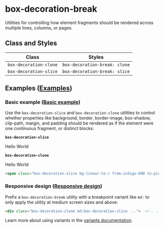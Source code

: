 # box-decoration-break

Utilities for controlling how element fragments should be rendered across multiple lines, columns, or pages.

## Class and Styles

| Class                  | Styles                       |
| ---------------------- | ---------------------------- |
| `box-decoration-clone` | `box-decoration-break: clone` |
| `box-decoration-slice` | `box-decoration-break: slice` |

## Examples ([Examples](https://tailwindcss.com/docs/box-decoration-break#examples))

### Basic example ([Basic example](https://tailwindcss.com/docs/box-decoration-break#basic-example))

Use the `box-decoration-slice` and `box-decoration-clone` utilities to control whether properties like background, border, border-image, box-shadow, clip-path, margin, and padding should be rendered as if the element were one continuous fragment, or distinct blocks:

**`box-decoration-slice`**

Hello
World

**`box-decoration-clone`**

Hello
World

```html
<span class="box-decoration-slice bg-linear-to-r from-indigo-600 to-pink-500 px-2 text-white ...">  Hello<br />World</span><span class="box-decoration-clone bg-linear-to-r from-indigo-600 to-pink-500 px-2 text-white ...">  Hello<br />World</span>
```

### Responsive design ([Responsive design](https://tailwindcss.com/docs/box-decoration-break#responsive-design))

Prefix a `box-decoration-break` utility with a breakpoint variant like `md:` to only apply the utility at medium screen sizes and above:

```html
<div class="box-decoration-clone md:box-decoration-slice ...">  <!-- ... --></div>
```

Learn more about using variants in the [variants documentation](https://tailwindcss.com/docs/hover-focus-and-other-states).
